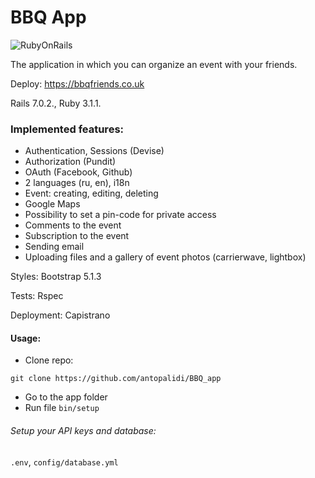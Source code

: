 # BBQ App

![RubyOnRails](https://img.shields.io/badge/Ruby_on_Rails-CC0000?style=for-the-badge&logo=ruby-on-rails&logoColor=white)

The application in which you can organize an event with your friends.

Deploy: https://bbqfriends.co.uk

Rails 7.0.2., Ruby 3.1.1.

### Implemented features:

- Authentication, Sessions (Devise)
- Authorization (Pundit)
- OAuth (Facebook, Github)
- 2 languages (ru, en), i18n
- Event: creating, editing, deleting
- Google Maps
- Possibility to set a pin-code for private access
- Comments to the event
- Subscription to the event
- Sending email
- Uploading files and a gallery of event photos (carrierwave, lightbox)

Styles: Bootstrap 5.1.3

Tests: Rspec

Deployment: Capistrano

#### Usage:

- Clone repo:

```
git clone https://github.com/antopalidi/BBQ_app
```
- Go to the app folder
- Run file `bin/setup`

###### Setup your API keys and database:

`.env`,
`config/database.yml`
